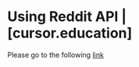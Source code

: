 # Using Reddit API | [cursor.education]
Please go to the following [link](https://helengladun.github.io/cursor/reddit-images/)
